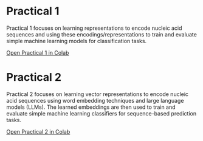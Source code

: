 # Practical 1

Practical 1 focuses on learning representations to encode nucleic acid sequences and using these encodings/representations to train and evaluate simple machine learning models for classification tasks.

[Open Practical 1 in Colab](https://colab.research.google.com/github/fabianagoes/ismb_tutorial8/blob/main/tutorial_practical1_colab.ipynb)

# Practical 2

Practical 2 focuses on learning vector representations to encode nucleic acid sequences using word embedding techniques and large language models (LLMs). The learned embeddings are then used to train and evaluate simple machine learning classifiers for sequence-based prediction tasks.

[Open Practical 2 in Colab](https://colab.research.google.com/github/fabianagoes/ismb_tutorial8/blob/main/tutorial_practical2_colab.ipynb)
